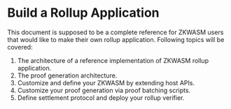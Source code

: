 # Build a Rollup Application

This document is supposed to be a complete reference for ZKWASM users that would like to make their own rollup application. Following topics will be covered:

1. The architecture of a reference implementation of ZKWASM rollup application.
2. The proof generation architecture.
3. Customize and define your ZKWASM by extending host APIs.
4. Customize your proof generation via proof batching scripts.
5. Define settlement protocol and deploy your rollup verifier.
